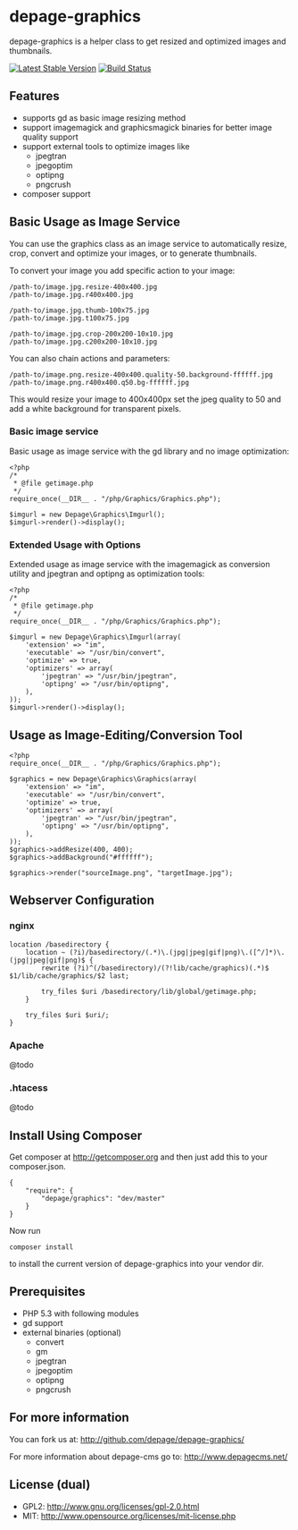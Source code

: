 depage-graphics
===============

depage-graphics is a helper class to get resized and optimized images
and thumbnails.

[![Latest Stable Version](https://poser.pugx.org/depage/graphics/v/stable.png)](https://packagist.org/packages/depage/graphics) [![Build Status](https://travis-ci.org/depage/depage-graphics.png?branch=master)](https://travis-ci.org/depage/depage-graphics)


Features
--------

- supports gd as basic image resizing method
- support imagemagick and graphicsmagick binaries for better image quality support
- support external tools to optimize images like
    - jpegtran
    - jpegoptim
    - optipng
    - pngcrush
- composer support

Basic Usage as Image Service
----------------------------
    
You can use the graphics class as an image service to automatically resize, 
crop, convert and optimize your images, or to generate thumbnails.

To convert your image you add specific action to your image:

    /path-to/image.jpg.resize-400x400.jpg
    /path-to/image.jpg.r400x400.jpg

    /path-to/image.jpg.thumb-100x75.jpg
    /path-to/image.jpg.t100x75.jpg

    /path-to/image.jpg.crop-200x200-10x10.jpg
    /path-to/image.jpg.c200x200-10x10.jpg

You can also chain actions and parameters:

    /path-to/image.png.resize-400x400.quality-50.background-ffffff.jpg
    /path-to/image.png.r400x400.q50.bg-ffffff.jpg

This would resize your image to 400x400px set the jpeg quality to 50 and
add a white background for transparent pixels.


### Basic image service ###

Basic usage as image service with the gd library and no image optimization:

    <?php
    /*
     * @file getimage.php
     */
    require_once(__DIR__ . "/php/Graphics/Graphics.php");

    $imgurl = new Depage\Graphics\Imgurl();
    $imgurl->render()->display();

### Extended Usage with Options ###

Extended usage as image service with the imagemagick as conversion utility
and jpegtran and optipng as optimization tools:

    <?php
    /*
     * @file getimage.php
     */
    require_once(__DIR__ . "/php/Graphics/Graphics.php");

    $imgurl = new Depage\Graphics\Imgurl(array(
        'extension' => "im",
        'executable' => "/usr/bin/convert",
        'optimize' => true,
        'optimizers' => array(
            'jpegtran' => "/usr/bin/jpegtran",
            'optipng' => "/usr/bin/optipng",
        ),
    ));
    $imgurl->render()->display();


Usage as Image-Editing/Conversion Tool
--------------------------------------

    <?php
    require_once(__DIR__ . "/php/Graphics/Graphics.php");

    $graphics = new Depage\Graphics\Graphics(array(
        'extension' => "im",
        'executable' => "/usr/bin/convert",
        'optimize' => true,
        'optimizers' => array(
            'jpegtran' => "/usr/bin/jpegtran",
            'optipng' => "/usr/bin/optipng",
        ),
    ));
    $graphics->addResize(400, 400);
    $graphics->addBackground("#ffffff");

    $graphics->render("sourceImage.png", "targetImage.jpg");


Webserver Configuration
-----------------------

### nginx ###

    location /basedirectory {
        location ~ (?i)/basedirectory/(.*)\.(jpg|jpeg|gif|png)\.([^/]*)\.(jpg|jpeg|gif|png)$ {
            rewrite (?i)^(/basedirectory)/(?!lib/cache/graphics)(.*)$ $1/lib/cache/graphics/$2 last;                                                       

            try_files $uri /basedirectory/lib/global/getimage.php;
        }

        try_files $uri $uri/;
    }


### Apache ###

@todo

### .htacess ###

@todo

Install Using Composer
----------------------
Get composer at <http://getcomposer.org> and then just add this to your composer.json.

    {
        "require": {
            "depage/graphics": "dev/master"
        }
    }

Now run

    composer install

to install the current version of depage-graphics into your vendor dir.


Prerequisites
-------------

- PHP 5.3 with following modules
- gd support
- external binaries (optional)
    - convert
    - gm
    - jpegtran
    - jpegoptim
    - optipng
    - pngcrush

For more information
--------------------

You can fork us at:
http://github.com/depage/depage-graphics/

For more information about depage-cms go to:
http://www.depagecms.net/

License (dual)
--------------

- GPL2: http://www.gnu.org/licenses/gpl-2.0.html
- MIT: http://www.opensource.org/licenses/mit-license.php

